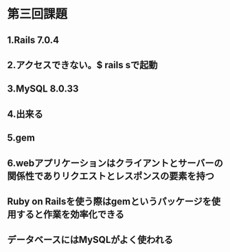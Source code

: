 # 第三回課題  
## 1.Rails 7.0.4  
## 2.アクセスできない。$ rails sで起動  
## 3.MySQL 8.0.33  
## 4.出来る  
## 5.gem  
## 6.webアプリケーションはクライアントとサーバーの関係性でありリクエストとレスポンスの要素を持つ  
## Ruby on Railsを使う際はgemというパッケージを使用すると作業を効率化できる  
## データベースにはMySQLがよく使われる